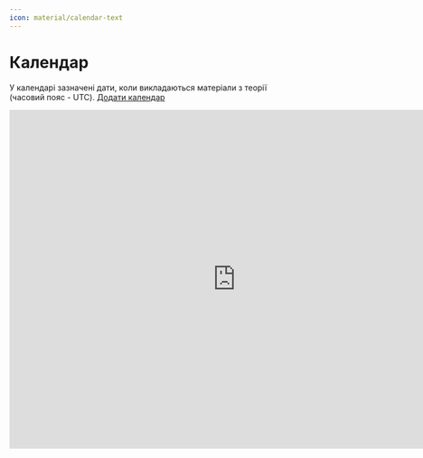 ```yaml
---
icon: material/calendar-text
---
```

# Календар

У календарі зазначені дати, коли викладаються матеріали з теорії (часовий пояс - UTC).
[Додати календар](https://calendar.google.com/calendar/ical/f87ac2807b3fac6c88368eadd412a111f6faa8df6ca31563d906f73070fa40cc%40group.calendar.google.com/public/basic.ics)

<iframe src="https://calendar.google.com/calendar/embed?src=f87ac2807b3fac6c88368eadd412a111f6faa8df6ca31563d906f73070fa40cc%40group.calendar.google.com&ctz=UTC" style="border: 0" width="800" height="600" frameborder="0" scrolling="no"></iframe>
